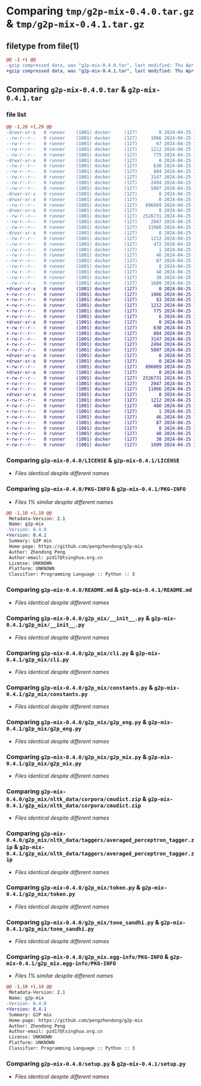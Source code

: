 # Comparing `tmp/g2p-mix-0.4.0.tar.gz` & `tmp/g2p-mix-0.4.1.tar.gz`

## filetype from file(1)

```diff
@@ -1 +1 @@
-gzip compressed data, was "g2p-mix-0.4.0.tar", last modified: Thu Apr 25 15:25:05 2024, max compression
+gzip compressed data, was "g2p-mix-0.4.1.tar", last modified: Thu Apr 25 15:28:30 2024, max compression
```

## Comparing `g2p-mix-0.4.0.tar` & `g2p-mix-0.4.1.tar`

### file list

```diff
@@ -1,28 +1,29 @@
-drwxr-xr-x   0 runner    (1001) docker     (127)        0 2024-04-25 15:25:05.446702 g2p-mix-0.4.0/
--rw-r--r--   0 runner    (1001) docker     (127)     1066 2024-04-25 15:25:04.000000 g2p-mix-0.4.0/LICENSE
--rw-r--r--   0 runner    (1001) docker     (127)       67 2024-04-25 15:25:04.000000 g2p-mix-0.4.0/MANIFEST.in
--rw-r--r--   0 runner    (1001) docker     (127)     1212 2024-04-25 15:25:05.446702 g2p-mix-0.4.0/PKG-INFO
--rw-r--r--   0 runner    (1001) docker     (127)      775 2024-04-25 15:25:04.000000 g2p-mix-0.4.0/README.md
-drwxr-xr-x   0 runner    (1001) docker     (127)        0 2024-04-25 15:25:05.438702 g2p-mix-0.4.0/g2p_mix/
--rw-r--r--   0 runner    (1001) docker     (127)      630 2024-04-25 15:25:04.000000 g2p-mix-0.4.0/g2p_mix/__init__.py
--rw-r--r--   0 runner    (1001) docker     (127)      884 2024-04-25 15:25:04.000000 g2p-mix-0.4.0/g2p_mix/cli.py
--rw-r--r--   0 runner    (1001) docker     (127)     3147 2024-04-25 15:25:04.000000 g2p-mix-0.4.0/g2p_mix/constants.py
--rw-r--r--   0 runner    (1001) docker     (127)     2494 2024-04-25 15:25:04.000000 g2p-mix-0.4.0/g2p_mix/g2p_eng.py
--rw-r--r--   0 runner    (1001) docker     (127)     5007 2024-04-25 15:25:04.000000 g2p-mix-0.4.0/g2p_mix/g2p_mix.py
-drwxr-xr-x   0 runner    (1001) docker     (127)        0 2024-04-25 15:25:05.438702 g2p-mix-0.4.0/g2p_mix/nltk_data/
-drwxr-xr-x   0 runner    (1001) docker     (127)        0 2024-04-25 15:25:05.442702 g2p-mix-0.4.0/g2p_mix/nltk_data/corpora/
--rw-r--r--   0 runner    (1001) docker     (127)   896069 2024-04-25 15:25:04.000000 g2p-mix-0.4.0/g2p_mix/nltk_data/corpora/cmudict.zip
-drwxr-xr-x   0 runner    (1001) docker     (127)        0 2024-04-25 15:25:05.442702 g2p-mix-0.4.0/g2p_mix/nltk_data/taggers/
--rw-r--r--   0 runner    (1001) docker     (127)  2526731 2024-04-25 15:25:04.000000 g2p-mix-0.4.0/g2p_mix/nltk_data/taggers/averaged_perceptron_tagger.zip
--rw-r--r--   0 runner    (1001) docker     (127)     2047 2024-04-25 15:25:04.000000 g2p-mix-0.4.0/g2p_mix/token.py
--rw-r--r--   0 runner    (1001) docker     (127)    11066 2024-04-25 15:25:04.000000 g2p-mix-0.4.0/g2p_mix/tone_sandhi.py
-drwxr-xr-x   0 runner    (1001) docker     (127)        0 2024-04-25 15:25:05.438702 g2p-mix-0.4.0/g2p_mix.egg-info/
--rw-r--r--   0 runner    (1001) docker     (127)     1212 2024-04-25 15:25:05.000000 g2p-mix-0.4.0/g2p_mix.egg-info/PKG-INFO
--rw-r--r--   0 runner    (1001) docker     (127)      472 2024-04-25 15:25:05.000000 g2p-mix-0.4.0/g2p_mix.egg-info/SOURCES.txt
--rw-r--r--   0 runner    (1001) docker     (127)        1 2024-04-25 15:25:05.000000 g2p-mix-0.4.0/g2p_mix.egg-info/dependency_links.txt
--rw-r--r--   0 runner    (1001) docker     (127)       46 2024-04-25 15:25:05.000000 g2p-mix-0.4.0/g2p_mix.egg-info/entry_points.txt
--rw-r--r--   0 runner    (1001) docker     (127)       87 2024-04-25 15:25:05.000000 g2p-mix-0.4.0/g2p_mix.egg-info/requires.txt
--rw-r--r--   0 runner    (1001) docker     (127)        8 2024-04-25 15:25:05.000000 g2p-mix-0.4.0/g2p_mix.egg-info/top_level.txt
--rw-r--r--   0 runner    (1001) docker     (127)       48 2024-04-25 15:25:04.000000 g2p-mix-0.4.0/requirements.txt
--rw-r--r--   0 runner    (1001) docker     (127)       38 2024-04-25 15:25:05.446702 g2p-mix-0.4.0/setup.cfg
--rw-r--r--   0 runner    (1001) docker     (127)     1609 2024-04-25 15:25:04.000000 g2p-mix-0.4.0/setup.py
+drwxr-xr-x   0 runner    (1001) docker     (127)        0 2024-04-25 15:28:30.910365 g2p-mix-0.4.1/
+-rw-r--r--   0 runner    (1001) docker     (127)     1066 2024-04-25 15:28:30.000000 g2p-mix-0.4.1/LICENSE
+-rw-r--r--   0 runner    (1001) docker     (127)       83 2024-04-25 15:28:30.000000 g2p-mix-0.4.1/MANIFEST.in
+-rw-r--r--   0 runner    (1001) docker     (127)     1212 2024-04-25 15:28:30.910365 g2p-mix-0.4.1/PKG-INFO
+-rw-r--r--   0 runner    (1001) docker     (127)      775 2024-04-25 15:28:30.000000 g2p-mix-0.4.1/README.md
+-rw-r--r--   0 runner    (1001) docker     (127)        6 2024-04-25 15:28:30.000000 g2p-mix-0.4.1/VERSION
+drwxr-xr-x   0 runner    (1001) docker     (127)        0 2024-04-25 15:28:30.902364 g2p-mix-0.4.1/g2p_mix/
+-rw-r--r--   0 runner    (1001) docker     (127)      630 2024-04-25 15:28:30.000000 g2p-mix-0.4.1/g2p_mix/__init__.py
+-rw-r--r--   0 runner    (1001) docker     (127)      884 2024-04-25 15:28:30.000000 g2p-mix-0.4.1/g2p_mix/cli.py
+-rw-r--r--   0 runner    (1001) docker     (127)     3147 2024-04-25 15:28:30.000000 g2p-mix-0.4.1/g2p_mix/constants.py
+-rw-r--r--   0 runner    (1001) docker     (127)     2494 2024-04-25 15:28:30.000000 g2p-mix-0.4.1/g2p_mix/g2p_eng.py
+-rw-r--r--   0 runner    (1001) docker     (127)     5007 2024-04-25 15:28:30.000000 g2p-mix-0.4.1/g2p_mix/g2p_mix.py
+drwxr-xr-x   0 runner    (1001) docker     (127)        0 2024-04-25 15:28:30.902364 g2p-mix-0.4.1/g2p_mix/nltk_data/
+drwxr-xr-x   0 runner    (1001) docker     (127)        0 2024-04-25 15:28:30.906365 g2p-mix-0.4.1/g2p_mix/nltk_data/corpora/
+-rw-r--r--   0 runner    (1001) docker     (127)   896069 2024-04-25 15:28:30.000000 g2p-mix-0.4.1/g2p_mix/nltk_data/corpora/cmudict.zip
+drwxr-xr-x   0 runner    (1001) docker     (127)        0 2024-04-25 15:28:30.906365 g2p-mix-0.4.1/g2p_mix/nltk_data/taggers/
+-rw-r--r--   0 runner    (1001) docker     (127)  2526731 2024-04-25 15:28:30.000000 g2p-mix-0.4.1/g2p_mix/nltk_data/taggers/averaged_perceptron_tagger.zip
+-rw-r--r--   0 runner    (1001) docker     (127)     2047 2024-04-25 15:28:30.000000 g2p-mix-0.4.1/g2p_mix/token.py
+-rw-r--r--   0 runner    (1001) docker     (127)    11066 2024-04-25 15:28:30.000000 g2p-mix-0.4.1/g2p_mix/tone_sandhi.py
+drwxr-xr-x   0 runner    (1001) docker     (127)        0 2024-04-25 15:28:30.906365 g2p-mix-0.4.1/g2p_mix.egg-info/
+-rw-r--r--   0 runner    (1001) docker     (127)     1212 2024-04-25 15:28:30.000000 g2p-mix-0.4.1/g2p_mix.egg-info/PKG-INFO
+-rw-r--r--   0 runner    (1001) docker     (127)      480 2024-04-25 15:28:30.000000 g2p-mix-0.4.1/g2p_mix.egg-info/SOURCES.txt
+-rw-r--r--   0 runner    (1001) docker     (127)        1 2024-04-25 15:28:30.000000 g2p-mix-0.4.1/g2p_mix.egg-info/dependency_links.txt
+-rw-r--r--   0 runner    (1001) docker     (127)       46 2024-04-25 15:28:30.000000 g2p-mix-0.4.1/g2p_mix.egg-info/entry_points.txt
+-rw-r--r--   0 runner    (1001) docker     (127)       87 2024-04-25 15:28:30.000000 g2p-mix-0.4.1/g2p_mix.egg-info/requires.txt
+-rw-r--r--   0 runner    (1001) docker     (127)        8 2024-04-25 15:28:30.000000 g2p-mix-0.4.1/g2p_mix.egg-info/top_level.txt
+-rw-r--r--   0 runner    (1001) docker     (127)       48 2024-04-25 15:28:30.000000 g2p-mix-0.4.1/requirements.txt
+-rw-r--r--   0 runner    (1001) docker     (127)       38 2024-04-25 15:28:30.910365 g2p-mix-0.4.1/setup.cfg
+-rw-r--r--   0 runner    (1001) docker     (127)     1609 2024-04-25 15:28:30.000000 g2p-mix-0.4.1/setup.py
```

### Comparing `g2p-mix-0.4.0/LICENSE` & `g2p-mix-0.4.1/LICENSE`

 * *Files identical despite different names*

### Comparing `g2p-mix-0.4.0/PKG-INFO` & `g2p-mix-0.4.1/PKG-INFO`

 * *Files 1% similar despite different names*

```diff
@@ -1,10 +1,10 @@
 Metadata-Version: 2.1
 Name: g2p-mix
-Version: 0.4.0
+Version: 0.4.1
 Summary: G2P mix
 Home-page: https://github.com/pengzhendong/g2p-mix
 Author: Zhendong Peng
 Author-email: pzd17@tsinghua.org.cn
 License: UNKNOWN
 Platform: UNKNOWN
 Classifier: Programming Language :: Python :: 3
```

### Comparing `g2p-mix-0.4.0/README.md` & `g2p-mix-0.4.1/README.md`

 * *Files identical despite different names*

### Comparing `g2p-mix-0.4.0/g2p_mix/__init__.py` & `g2p-mix-0.4.1/g2p_mix/__init__.py`

 * *Files identical despite different names*

### Comparing `g2p-mix-0.4.0/g2p_mix/cli.py` & `g2p-mix-0.4.1/g2p_mix/cli.py`

 * *Files identical despite different names*

### Comparing `g2p-mix-0.4.0/g2p_mix/constants.py` & `g2p-mix-0.4.1/g2p_mix/constants.py`

 * *Files identical despite different names*

### Comparing `g2p-mix-0.4.0/g2p_mix/g2p_eng.py` & `g2p-mix-0.4.1/g2p_mix/g2p_eng.py`

 * *Files identical despite different names*

### Comparing `g2p-mix-0.4.0/g2p_mix/g2p_mix.py` & `g2p-mix-0.4.1/g2p_mix/g2p_mix.py`

 * *Files identical despite different names*

### Comparing `g2p-mix-0.4.0/g2p_mix/nltk_data/corpora/cmudict.zip` & `g2p-mix-0.4.1/g2p_mix/nltk_data/corpora/cmudict.zip`

 * *Files identical despite different names*

### Comparing `g2p-mix-0.4.0/g2p_mix/nltk_data/taggers/averaged_perceptron_tagger.zip` & `g2p-mix-0.4.1/g2p_mix/nltk_data/taggers/averaged_perceptron_tagger.zip`

 * *Files identical despite different names*

### Comparing `g2p-mix-0.4.0/g2p_mix/token.py` & `g2p-mix-0.4.1/g2p_mix/token.py`

 * *Files identical despite different names*

### Comparing `g2p-mix-0.4.0/g2p_mix/tone_sandhi.py` & `g2p-mix-0.4.1/g2p_mix/tone_sandhi.py`

 * *Files identical despite different names*

### Comparing `g2p-mix-0.4.0/g2p_mix.egg-info/PKG-INFO` & `g2p-mix-0.4.1/g2p_mix.egg-info/PKG-INFO`

 * *Files 1% similar despite different names*

```diff
@@ -1,10 +1,10 @@
 Metadata-Version: 2.1
 Name: g2p-mix
-Version: 0.4.0
+Version: 0.4.1
 Summary: G2P mix
 Home-page: https://github.com/pengzhendong/g2p-mix
 Author: Zhendong Peng
 Author-email: pzd17@tsinghua.org.cn
 License: UNKNOWN
 Platform: UNKNOWN
 Classifier: Programming Language :: Python :: 3
```

### Comparing `g2p-mix-0.4.0/setup.py` & `g2p-mix-0.4.1/setup.py`

 * *Files identical despite different names*

